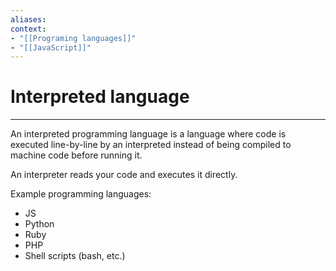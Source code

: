 ```yaml
---
aliases:
context:
- "[[Programing languages]]"
- "[[JavaScript]]"
---
```


# Interpreted language

---
An interpreted programming language is a language where code is executed line-by-line by an interpreted instead of being compiled to machine code before running it.

An interpreter reads your code and executes it directly.

Example programming languages:
- JS
- Python
- Ruby
- PHP
- Shell scripts (bash, etc.)
